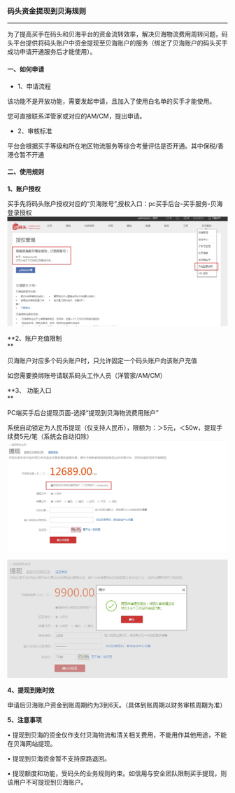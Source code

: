 ### **码头资金提现到贝海规则**

---

为了提高买手在码头和贝海平台的资金流转效率，解决贝海物流费用周转问题，码头平台提供将码头账户中资金提现至贝海账户的服务（绑定了贝海账户的码头买手成功申请开通服务后才能使用）。

#### 一、如何申请

* 1、申请流程

该功能不是开放功能，需要发起申请，且加入了使用白名单的买手才能使用。

您可直接联系洋管家或对应的AM/CM，提出申请。

* 2、审核标准

平台会根据买手等级和所在地区物流服务等综合考量评估是否开通。其中保税/香港仓暂不开通

#### 二、使用规则

**1、账户授权**

买手先将码头账户授权对应的“贝海账号”,授权入口：pc买手后台-买手服务-贝海登录授权![](/fund-management/images/ZJTXBH01.jpg)

**2、账户充值限制        
**

贝海账户对应多个码头账户时，只允许固定一个码头账户向该账户充值

如您需要换绑账号请联系码头工作人员（洋管家/AM/CM）

**3、 功能入口        
**

PC端买手后台提现页面-选择“提现到贝海物流费用账户”

系统自动锁定为人民币提现（仅支持人民币），限额为：＞5元，＜50w，提现手续费5元/笔（系统会自动扣除）![](/fund-management/images/ZJTXBH02.jpg)

![](/fund-management/images/ZJTXBH03.jpg)

**4、提现到账时效**

申请后贝海账户资金到账周期约为3到6天。（具体到账周期以财务审核周期为准）

**5、注意事项**

•    提现到贝海的资金仅作支付贝海物流和清关相关费用，不能用作其他用途，不能在贝海网站提现。

•    提现到贝海资金暂不支持原路退回。

•    提现额度和功能，受码头的业务规则约束。如信用与安全团队限制买手提现，则该用户不可提现到贝海账户。

